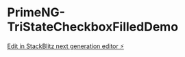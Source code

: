 # PrimeNG-TriStateCheckboxFilledDemo

[Edit in StackBlitz next generation editor ⚡️](https://stackblitz.com/~/github.com/jack-geronimo/PrimeNG-TriStateCheckboxFilledDemo)